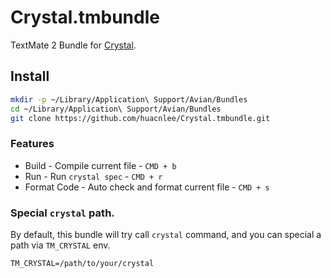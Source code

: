 Crystal.tmbundle
================

TextMate 2 Bundle for [Crystal](crystal-lang.org).

Install
-------

```bash
mkdir -p ~/Library/Application\ Support/Avian/Bundles
cd ~/Library/Application\ Support/Avian/Bundles
git clone https://github.com/huacnlee/Crystal.tmbundle.git
```


### Features

- Build - Compile current file - `CMD + b`
- Run - Run `crystal spec` - `CMD + r`
- Format Code - Auto check and format current file - `CMD + s`

### Special `crystal` path.

By default, this bundle will try call `crystal` command, and you can special a path via `TM_CRYSTAL` env.

```
TM_CRYSTAL=/path/to/your/crystal
```
